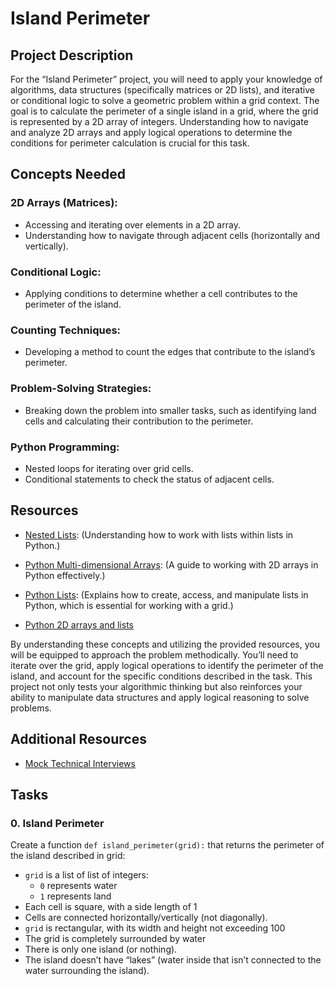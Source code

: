 # Island Perimeter

## Project Description

For the “Island Perimeter” project, you will need to apply your knowledge of algorithms, data structures (specifically matrices or 2D lists), and iterative or conditional logic to solve a geometric problem within a grid context. The goal is to calculate the perimeter of a single island in a grid, where the grid is represented by a 2D array of integers. Understanding how to navigate and analyze 2D arrays and apply logical operations to determine the conditions for perimeter calculation is crucial for this task.

## Concepts Needed

### 2D Arrays (Matrices):

- Accessing and iterating over elements in a 2D array.
- Understanding how to navigate through adjacent cells (horizontally and vertically).

### Conditional Logic:

- Applying conditions to determine whether a cell contributes to the perimeter of the island.

### Counting Techniques:

- Developing a method to count the edges that contribute to the island’s perimeter.

### Problem-Solving Strategies:

- Breaking down the problem into smaller tasks, such as identifying land cells and calculating their contribution to the perimeter.

### Python Programming:

- Nested loops for iterating over grid cells.
- Conditional statements to check the status of adjacent cells.

## Resources

- [Nested Lists](https://docs.python.org/3/tutorial/datastructures.html#nested-list-comprehensions): (Understanding how to work with lists within lists in Python.)

- [Python Multi-dimensional Arrays](https://www.geeksforgeeks.org/python-using-2d-arrays-lists-the-right-way/): (A guide to working with 2D arrays in Python effectively.)

- [Python Lists](https://www.tutorialspoint.com/python/python_lists.htm): (Explains how to create, access, and manipulate lists in Python, which is essential for working with a grid.)

- [Python 2D arrays and lists](https://www.youtube.com/watch?feature=shared&v=aNzepGawwCI)

By understanding these concepts and utilizing the provided resources, you will be equipped to approach the problem methodically. You’ll need to iterate over the grid, apply logical operations to identify the perimeter of the island, and account for the specific conditions described in the task. This project not only tests your algorithmic thinking but also reinforces your ability to manipulate data structures and apply logical reasoning to solve problems.

## Additional Resources

- [Mock Technical Interviews](https://www.youtube.com/watch?feature=shared&v=fFgEM6CMQc4)

## Tasks

### 0. Island Perimeter

Create a function `def island_perimeter(grid):` that returns the perimeter of the island described in grid:

- `grid` is a list of list of integers:
  - `0` represents water
  - `1` represents land
- Each cell is square, with a side length of 1
- Cells are connected horizontally/vertically (not diagonally).
- `grid` is rectangular, with its width and height not exceeding 100
- The grid is completely surrounded by water
- There is only one island (or nothing).
- The island doesn’t have “lakes” (water inside that isn’t connected to the water surrounding the island).
